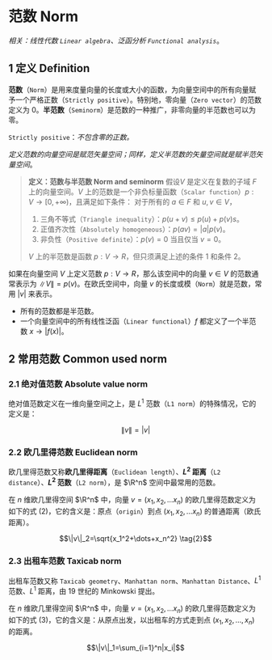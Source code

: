 <!-- @import "../引用/my-style.less" -->

# 范数 Norm

*相关：线性代数 `Linear algebra`、泛函分析 `Functional analysis`*。

## $1$ 定义 Definition

**范数**（`Norm`）是用来度量向量的长度或大小的函数，为向量空间中的所有向量赋予一个严格正数（`Strictly positive`）。特别地，零向量（`Zero vector`）的范数定义为 0。**半范数**（`Seminorm`）是范数的一种推广，非零向量的半范数也可以为零。

`Strictly positive`：*不包含零的正数。*

*定义范数的向量空间是赋范矢量空间；同样，定义半范数的矢量空间就是赋半范矢量空间*。

> **定义：范数与半范数 Norm and seminorm**
> 假设$V$ 是定义在复数的子域 $F$ 上的向量空间。$V$ 上的范数是一个非负标量函数（`Scalar function`）$p:V \rightarrow [0, +\infty)$，且满足如下条件：
> 对于所有的 $a \in F$ 和 $u,v \in V$，
> 1. 三角不等式（`Triangle inequality`）：$p(u + v) ≤ p(u) + p(v)s$。
> 2. 正值齐次性（`Absolutely homogeneous`）：$p(av) = |a| p(v)$。
> 3. 非负性（`Positive definite`）：$p(v) = 0$ 当且仅当 $v=0$。
>
> $V$ 上的半范数是函数 $p: V \rightarrow R$，但只须满足上述的条件 1 和条件 2。

如果在向量空间 $V$ 上定义范数 $p: V \rightarrow R$，那么该空间中的向量 $v \in V$ 的范数通常表示为 $\|V\| =p(v)$。在欧氏空间中，向量 $v$ 的长度或模（`Norm`）就是范数，常用 $|v|$ 来表示。

- 所有的范数都是半范数。
- 一个向量空间中的所有线性泛函（`Linear functional`）$f$ 都定义了一个半范数 $x \rightarrow |f(x)|$。

## $2$ 常用范数 Common used norm

### $2.1$ 绝对值范数 Absolute value norm

绝对值范数定义在一维向量空间之上，是 $L^1$ 范数（`L1 norm`）的特殊情况，它的定义是：

$$\|v\|=|v| \tag{1}$$

### $2.2$ 欧几里得范数 Euclidean norm

欧几里得范数又称**欧几里得距离**（`Euclidean length`）、**$L^2$ 距离**（`L2 distance`）、**$L^2$ 范数**（`L2 norm`），是 $\R^n$ 空间中最常用的范数。

在 $n$ 维欧几里得空间 $\R^n$ 中，向量 $v=(x_1, x_2, \dots x_n)$ 的欧几里得范数定义为如下的式 $(2)$，它的含义是：原点（`origin`）到点 $(x_1, x_2, \dots x_n)$ 的普通距离（欧氏距离）。

$$\|v\|_2=\sqrt{x_1^2+\dots+x_n^2} \tag{2}$$

### $2.3$ 出租车范数 Taxicab norm

出租车范数又称 `Taxicab geometry`、`Manhattan norm`、`Manhattan Distance`、$L^1$ 范数、$L^1$ 距离，由 19 世纪的 Minkowski 提出。

在 $n$ 维欧几里得空间 $\R^n$ 中，向量 $v=(x_1, x_2, \dots x_n)$ 的欧几里得范数定义为如下的式 $(3)$，它的含义是：从原点出发，以出租车的方式走到点 $(x_1, x_2, \dots, x_n)$ 的距离。

$$\|v\|_1=\sum_{i=1}^n|x_i|$$
